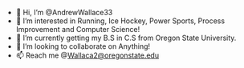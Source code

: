 - 👋 Hi, I’m @AndrewWallace33
- 👀 I’m interested in Running, Ice Hockey, Power Sports, Process Improvement and Computer Science!
- 🌱 I’m currently getting my B.S in C.S from Oregon State University.
- 💞️ I’m looking to collaborate on Anything!
- 📫 Reach me @Wallaca2@oregonstate.edu


